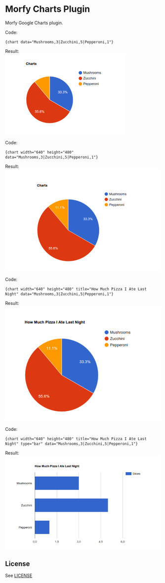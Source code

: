 # Morfy Charts Plugin
Morfy Google Charts plugin.

Code:  
```
{chart data="Mushrooms,3|Zucchini,5|Pepperoni,1"}
```

Result:  
![Charts](screenshot-1.png)

Code:  
```
{chart width="640" height="480" data="Mushrooms,3|Zucchini,5|Pepperoni,1"}
```

Result:  
![Charts](screenshot-2.png)

Code:  
```
{chart width="640" height="480" title="How Much Pizza I Ate Last Night" data="Mushrooms,3|Zucchini,5|Pepperoni,1"}
```

Result:  
![Charts](screenshot-3.png)

Code:  
```
{chart width="640" height="480" title="How Much Pizza I Ate Last Night" type="bar" data="Mushrooms,3|Zucchini,5|Pepperoni,1"}
```

Result:  
![Charts](screenshot-4.png)


## License
See [LICENSE](https://github.com/morfy-cms/morfy-plugin-charts/blob/master/LICENSE)
